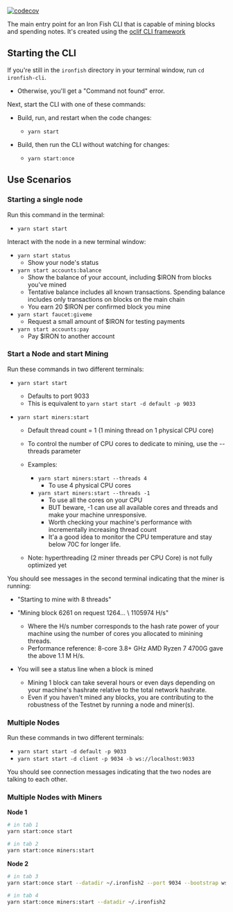 [![codecov](https://codecov.io/gh/iron-fish/ironfish/branch/master/graph/badge.svg?token=PCSVEVEW5V&flag=ironfish-cli)](https://codecov.io/gh/iron-fish/ironfish)

The main entry point for an Iron Fish CLI that is capable of mining blocks and spending notes. It's created using the [oclif CLI framework](https://oclif.io)

## Starting the CLI

If you're still in the `ironfish` directory in your terminal window, run `cd ironfish-cli`.
   * Otherwise, you'll get a "Command not found" error.

Next, start the CLI with one of these commands:

* Build, run, and restart when the code changes:
   - `yarn start`

* Build, then run the CLI without watching for changes:
   - `yarn start:once`


## Use Scenarios

### Starting a single node
Run this command in the terminal:
- `yarn start start`

Interact with the node in a new terminal window:
- `yarn start status`
   - Show your node's status
- `yarn start accounts:balance` 
   - Show the balance of your account, including $IRON from blocks you've mined
   - Tentative balance includes all known transactions. Spending balance includes only transactions on blocks on the main chain
   - You earn 20 $IRON per confirmed block you mine
- `yarn start faucet:giveme`
   - Request a small amount of $IRON for testing payments
- `yarn start accounts:pay`
   - Pay $IRON to another account

### Start a Node and start Mining
Run these commands in two different terminals:

- `yarn start start`       
   - Defaults to port 9033
   - This is equivalent to `yarn start start -d default -p 9033`

- `yarn start miners:start`
    - Default thread count = 1  (1 mining thread on 1 physical CPU core) 
    - To control the number of CPU cores to dedicate to mining, use the --threads parameter
  
    - Examples:
       - `yarn start miners:start --threads 4`
           - To use 4 physical CPU cores
       - `yarn start miners:start --threads -1`
           - To use all the cores on your CPU
           - BUT beware, -1 can use all available cores and threads and make your machine unresponsive. 
           - Worth checking your machine's performance with incrementally increasing thread count
           - It'a a good idea to monitor the CPU temperature and stay below 70C for longer life.
    - Note: hyperthreading (2 miner threads per CPU Core) is not fully optimized yet

You should see messages in the second terminal indicating that the miner is running:
 - "Starting to mine with 8 threads"
 - "Mining block 6261 on request 1264... \ 1105974 H/s" 
  
    - Where the H/s number corresponds to the hash rate power of your machine using the number of cores you allocated to minining threads. 
    - Performance reference: 8-core 3.8+ GHz AMD Ryzen 7 4700G gave the above 1.1 M H/s.
 - You will see a status line when a block is mined 
    - Mining 1 block can take several hours or even days depending on your machine's hashrate relative to the total network hashrate.
    - Even if you haven't mined any blocks, you are contributing to the robustness of the Testnet by running a node and miner(s).

### Multiple Nodes

Run these commands in two different terminals:

- `yarn start start -d default -p 9033`
- `yarn start start -d client -p 9034 -b ws://localhost:9033`

You should see connection messages indicating that the two nodes are talking to each other.

### Multiple Nodes with Miners

**Node 1**
```bash
# in tab 1
yarn start:once start

# in tab 2
yarn start:once miners:start
```

**Node 2**
```bash
# in tab 3
yarn start:once start --datadir ~/.ironfish2 --port 9034 --bootstrap ws://localhost:9033

# in tab 4
yarn start:once miners:start --datadir ~/.ironfish2
```
